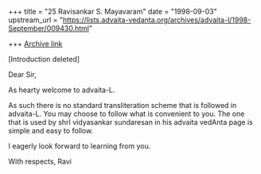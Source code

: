 +++
title = "25 Ravisankar S. Mayavaram"
date = "1998-09-03"
upstream_url = "https://lists.advaita-vedanta.org/archives/advaita-l/1998-September/009430.html"

+++
[Archive link](https://lists.advaita-vedanta.org/archives/advaita-l/1998-September/009430.html)

[Introduction deleted]

Dear Sir,

As hearty welcome to advaita-L.

As such there is no standard transliteration scheme that is
followed in advaita-L. You may choose to follow what is
convenient to you. The one that is used by shrI vidyasankar
sundaresan in his advaita vedAnta page is simple and easy to
follow.

I eagerly look forward to learning from you.

With respects,
Ravi


